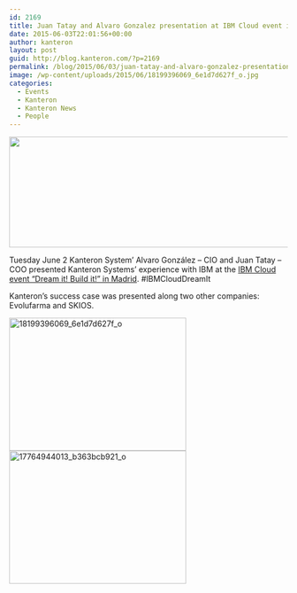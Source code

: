 ```yaml
---
id: 2169
title: Juan Tatay and Alvaro Gonzalez presentation at IBM Cloud event in Madrid
date: 2015-06-03T22:01:56+00:00
author: kanteron
layout: post
guid: http://blog.kanteron.com/?p=2169
permalink: /blog/2015/06/03/juan-tatay-and-alvaro-gonzalez-presentation-at-ibm-cloud-event-in-madrid/
image: /wp-content/uploads/2015/06/18199396069_6e1d7d627f_o.jpg
categories:
  - Events
  - Kanteron
  - Kanteron News
  - People
---
```

<img class="aligncenter" src="https://www-950.ibm.com/events/wwe/grp/grp016.nsf/LookupElementsImage/IBM%20Cloud:%20Dream%20it!%20Build%20it!/$FILE/Cabecero%20556x200hashtag.jpg" alt="" width="556" height="200" />

Tuesday June 2 Kanteron System&#8217; Alvaro González &#8211; CIO and Juan Tatay &#8211; COO presented Kanteron Systems&#8217; experience with IBM at the <a href="https://www-950.ibm.com/events/wwe/grp/grp016.nsf/v17_agenda?openform&seminar=845EKKES&locale=es_ES" target="_blank">IBM Cloud event &#8220;Dream it! Build it!&#8221; in Madrid</a>. #IBMCloudDreamIt

Kanteron&#8217;s success case was presented along two other companies: Evolufarma and SKIOS.

[<img class="aligncenter" src="https://c4.staticflickr.com/8/7737/18405334795_9529879685_n.jpg" alt="18199396069_6e1d7d627f_o" width="320" height="240" />](https://www.flickr.com/photos/kanteron/18405334795 "18199396069_6e1d7d627f_o by kanteronsystems, on Flickr") [<img class="aligncenter" src="https://c1.staticflickr.com/9/8852/18219163359_534f51ae15_n.jpg" alt="17764944013_b363bcb921_o" width="320" height="240" />](https://www.flickr.com/photos/kanteron/18219163359 "17764944013_b363bcb921_o by kanteronsystems, on Flickr")